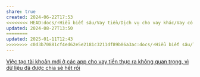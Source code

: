 ```yaml
---
share: true
created: 2024-06-22T17:53
<<<<<<<< HEAD:docs/⚡Hiểu biết sâu/Vay tiền/Dịch vụ cho vay khác/Vay có điểm tín dụng/Các tài sản hay bảo hiểm chỉ là phụ thêm để tăng khả năng được duyệt, chứ hạn mức tiền vay thì đã được cố định sẵn.md
updated: 2024-08-27T13:50
========
updated: 2025-01-11T12:43
>>>>>>>> c0d3b70881cf4ed62e5e2181c3211df89b86a3ac:docs/⚡Hiểu biết sâu/Tổ chức tài chính/Tổ chức tín dụng/Tổ chức tín dụng phi ngân hàng/Vay có điểm tín dụng (công ty tài chính)/Các tài sản hay bảo hiểm chỉ là phụ thêm để tăng khả năng được duyệt, chứ hạn mức tiền vay thì đã được cố định sẵn.md
---
```

[Việc tạo tài khoản mới ở các app cho vay tiền thực ra không quan trọng, vì dữ liệu đã được chia sẻ hết rồi](./Vi%E1%BB%87c%20t%E1%BA%A1o%20t%C3%A0i%20kho%E1%BA%A3n%20m%E1%BB%9Bi%20%E1%BB%9F%20c%C3%A1c%20app%20cho%20vay%20ti%E1%BB%81n%20th%E1%BB%B1c%20ra%20kh%C3%B4ng%20quan%20tr%E1%BB%8Dng,%20v%C3%AC%20d%E1%BB%AF%20li%E1%BB%87u%20%C4%91%C3%A3%20%C4%91%C6%B0%E1%BB%A3c%20chia%20s%E1%BA%BB%20h%E1%BA%BFt%20r%E1%BB%93i.md)

